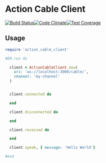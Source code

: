 # Action Cable Client
[![Build Status](https://travis-ci.org/NullVoxPopuli/action_cable_client.svg?branch=master)](https://travis-ci.org/NullVoxPopuli/action_cable_client)[![Code Climate](https://codeclimate.com/github/NullVoxPopuli/action_cable_client/badges/gpa.svg)](https://codeclimate.com/github/NullVoxPopuli/action_cable_client)[![Test Coverage](https://codeclimate.com/github/NullVoxPopuli/action_cable_client/badges/coverage.svg)](https://codeclimate.com/github/NullVoxPopuli/action_cable_client/coverage)


## Usage

```ruby
require 'action_cable_client'

#EM.run do

  client = ActionCableClient.new(
    uri: 'ws://localhost:3000/cable/',
    channel: 'my-channel'
  )


  client.connected do

  end

  client.disconnected do

  end

  client.received do

  end

  client.speak, { message: 'Hello World'}

#end
```
